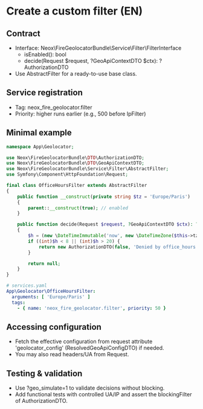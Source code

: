 # Create a custom filter (EN)

## Contract
- Interface: Neox\FireGeolocatorBundle\Service\Filter\FilterInterface
  - isEnabled(): bool
  - decide(Request $request, ?GeoApiContextDTO $ctx): ?AuthorizationDTO
- Use AbstractFilter for a ready-to-use base class.

## Service registration
- Tag: neox_fire_geolocator.filter
- Priority: higher runs earlier (e.g., 500 before IpFilter)

## Minimal example

```php
namespace App\Geolocator;

use Neox\FireGeolocatorBundle\DTO\AuthorizationDTO;
use Neox\FireGeolocatorBundle\DTO\GeoApiContextDTO;
use Neox\FireGeolocatorBundle\Service\Filter\AbstractFilter;
use Symfony\Component\HttpFoundation\Request;

final class OfficeHoursFilter extends AbstractFilter
{
    public function __construct(private string $tz = 'Europe/Paris')
    {
        parent::__construct(true); // enabled
    }

    public function decide(Request $request, ?GeoApiContextDTO $ctx): ?AuthorizationDTO
    {
        $h = (new \DateTimeImmutable('now', new \DateTimeZone($this->tz)))->format('G');
        if ((int)$h < 8 || (int)$h > 20) {
            return new AuthorizationDTO(false, 'Denied by office_hours', 'custom:office_hours');
        }

        return null;
    }
}
```

```yaml
# services.yaml
App\Geolocator\OfficeHoursFilter:
  arguments: [ 'Europe/Paris' ]
  tags:
    - { name: 'neox_fire_geolocator.filter', priority: 50 }
```

## Accessing configuration
- Fetch the effective configuration from request attribute 'geolocator_config' (ResolvedGeoApiConfigDTO) if needed.
- You may also read headers/UA from Request.

## Testing & validation
- Use ?geo_simulate=1 to validate decisions without blocking.
- Add functional tests with controlled UA/IP and assert the blockingFilter of AuthorizationDTO.
